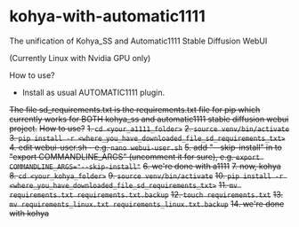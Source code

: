 # kohya-with-automatic1111
The unification of Kohya_SS and Automatic1111 Stable Diffusion WebUI

(Currently Linux with Nvidia GPU only)

How to use?
* Install as usual AUTOMATIC1111 plugin.


~~The file sd_requirements.txt is the requirements.txt file for pip which currently works for BOTH kohya_ss and automatic1111 stable diffusion webui project.~~
~~How to use?~~
~~1. `cd <your_a1111_folder>`~~
~~2. `source venv/bin/activate`~~
~~3. `pip install -r <where_you_have_downloaded_file_sd_requirements_txt>`~~
~~4. edit webui-user.sh - e.g. `nano webui-user.sh`~~
~~5. add "--skip-install" in to "export COMMANDLINE_ARGS" (uncomment it for sure), e.g. `export COMMANDLINE_ARGS="--skip-install"`~~
~~6. we're done with a1111~~
~~7. now, kohya~~
~~8. `cd <your_kohya_folder>`~~
~~9. `source venv/bin/activate`~~
~~10. `pip install -r <where_you_have_downloaded_file_sd_requirements_txt>`~~
~~11. `mv requirements.txt requirements.txt.backup`~~
~~12. `touch requirements.txt`~~
~~13. `mv requirements_linux.txt requirements_linux.txt.backup`~~
~~14. we're done with kohya~~
